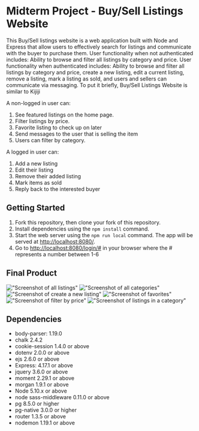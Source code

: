 # Midterm Project - Buy/Sell Listings Website

This Buy/Sell listings website is a web application built with Node and Express that allow users to effectively search for listings and communicate with the buyer to purchase them. User functionality when not authenticated includes: Ability to browse and filter all listings by category and price. User functionality when authenticated includes: Ability to browse and filter all listings by category and price, create a new listing, edit a current listing, remove a listing, mark a listing as sold, and users and sellers can communicate via messaging. To put it briefly, Buy/Sell Listings Website is similar to Kijiji

A non-logged in user can:
1. See featured listings on the home page.
2. Filter listings by price.
3. Favorite listing to check up on later
4. Send messages to the user that is selling the item
5. Users can filter by category.

A logged in user can:
1. Add a new listing
2. Edit their listing
3. Remove their added listing
4. Mark items as sold
5. Reply back to the interested buyer

## Getting Started

1. Fork this repository, then clone your fork of this repository.
2. Install dependencies using the `npm install` command.
3. Start the web server using the `npm run local` command. The app will be served at <http://localhost:8080/>.
4. Go to <http://localhost:8080/login/#> in your browser where the # represents a number between 1-6

## Final Product

!["Screenshot of all listings"](https://github.com/nvTwistt/buy_sell_midterm/blob/master/docs/buy-sell.png)
!["Screenshot of all categories"](https://github.com/nvTwistt/buy_sell_midterm/blob/master/docs/categories.png)
!["Screenshot of create a new listing"](https://github.com/nvTwistt/buy_sell_midterm/blob/master/docs/create-new-add.png)
!["Screenshot of favorites"](https://github.com/nvTwistt/buy_sell_midterm/blob/master/docs/favorites.png)
!["Screenshot of filter by price"](https://github.com/nvTwistt/buy_sell_midterm/blob/master/docs/filter-by-price.png)
!["Screenshot of listings in a category"](https://github.com/nvTwistt/buy_sell_midterm/blob/master/docs/star-lord.png)


## Dependencies
- body-parser: 1.19.0
- chalk 2.4.2
- cookie-session 1.4.0 or above
- dotenv 2.0.0 or above
- ejs 2.6.0 or above
- Express: 4.17.1 or above
- jquery 3.6.0 or above
- moment 2.29.1 or above
- morgan 1.9.1 or above
- Node 5.10.x or above
- node sass-middleware 0.11.0 or above
- pg 8.5.0 or higher
- pg-native 3.0.0 or higher
- router 1.3.5 or above
- nodemon 1.19.1 or above
